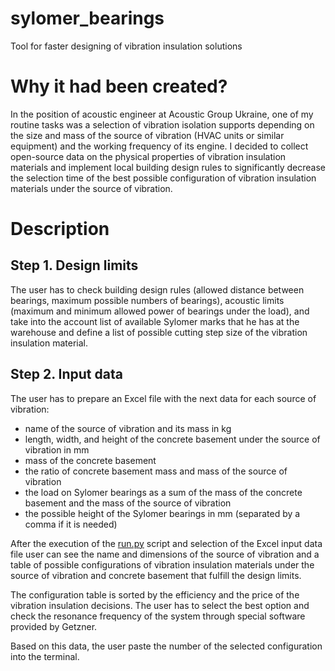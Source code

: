 # sylomer_bearings
Tool for faster designing of vibration insulation solutions

# Why it had been created? 

In the position of acoustic engineer at Acoustic Group Ukraine, one of my routine tasks was a selection of vibration isolation supports depending on the size and mass of the source of vibration (HVAC units or similar equipment) and the working frequency of its engine. I decided to collect open-source data on the physical properties of vibration insulation materials and implement local building design rules to significantly decrease the selection time of the best possible configuration of vibration insulation materials under the source of vibration. 

# Description 

## Step 1. Design limits

The user has to check building design rules (allowed distance between bearings, maximum possible numbers of bearings), acoustic limits (maximum and minimum allowed power of bearings under the load), and take into the account list of available Sylomer marks that he has at the warehouse and define a list of possible cutting step size of the vibration insulation material.

## Step 2. Input data

The user has to prepare an Excel file with the next data for each source of vibration:

- name of the source of vibration and its mass in kg
- length, width, and height of the concrete basement under the source of vibration in mm
- mass of the concrete basement
- the ratio of concrete basement mass and mass of the source of vibration
- the load on Sylomer bearings as a sum of the mass of the concrete basement and the mass of the source of vibration
- the possible height of the Sylomer bearings in mm (separated by a comma if it is needed)

After the execution of the [run.py](https://github.com/MykhailoYar/sylomer_bearings/blob/main/run.py) script and selection of the Excel input data file user can see the name and dimensions of the source of vibration and a table of possible configurations of vibration insulation materials under the source of vibration and concrete basement that fulfill the design limits. 

The configuration table is sorted by the efficiency and the price of the vibration insulation decisions. The user has to select the best option and check the resonance frequency of the system through special software provided by Getzner.  

Based on this data, the user paste the number of the selected configuration into the terminal.
